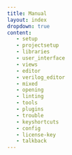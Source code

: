 ```yaml
---
title: Manual
layout: index
dropdown: true
content:
   - setup
   - projectsetup
   - libraries
   - user_interface
   - views
   - editor
   - verilog_editor
   - mixed
   - opening
   - linting
   - tools
   - plugins
   - trouble
   - keyshortcuts
   - config
   - license-key
   - talkback
---
```


